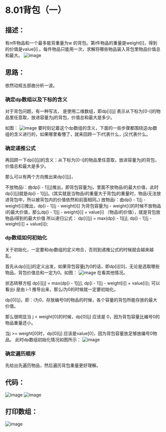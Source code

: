 # 8.01背包（一）

## 描述：
有n件物品和一个最多能背重量为w 的背包。第i件物品的重量是weight[i]，得到的价值是value[i] 。每件物品只能用一次，求解将哪些物品装入背包里物品价值总和最大。
![image](https://user-images.githubusercontent.com/82756242/154794322-ca031f0b-d832-42f4-830f-30fb371fc933.png)

## 思路：
依然动规五部曲分析一波。

### 确定dp数组以及下标的含义
对于背包问题，有一种写法， 是使用二维数组，即dp[i][j] 表示从下标为[0-i]的物品里任意取，放进容量为j的背包，价值总和最大是多少。

如图：
![image](https://user-images.githubusercontent.com/82756242/154794340-b0c8e492-8420-48e2-832d-2f3a64f33375.png)
要时刻记着这个dp数组的含义，下面的一些步骤都围绕这dp数组的含义进行的，如果哪里看懵了，就来回顾一下i代表什么，j又代表什么。

### 确定递推公式
再回顾一下dp[i][j]的含义：从下标为[0-i]的物品里任意取，放进容量为j的背包，价值总和最大是多少。

那么可以有两个方向推出来dp[i][j]，

不放物品i：由dp[i - 1][j]推出，即背包容量为j，里面不放物品i的最大价值，此时dp[i][j]就是dp[i - 1][j]。(其实就是当物品i的重量大于背包j的重量时，物品i无法放进背包中，所以被背包内的价值依然和前面相同。)
放物品i：由dp[i - 1][j - weight[i]]推出，dp[i - 1][j - weight[i]] 为背包容量为j - weight[i]的时候不放物品i的最大价值，那么dp[i - 1][j - weight[i]] + value[i] （物品i的价值），就是背包放物品i得到的最大价值
所以递归公式： dp[i][j] = max(dp[i - 1][j], dp[i - 1][j - weight[i]] + value[i]);

### dp数组如何初始化
关于初始化，一定要和dp数组的定义吻合，否则到递推公式的时候就会越来越乱。

首先从dp[i][j]的定义出发，如果背包容量j为0的话，即dp[i][0]，无论是选取哪些物品，背包价值总和一定为0。如图：
![image](https://user-images.githubusercontent.com/82756242/154794357-ef694036-6ef0-41d5-a62b-57cefab72f18.png)
在看其他情况。

状态转移方程 dp[i][j] = max(dp[i - 1][j], dp[i - 1][j - weight[i]] + value[i]); 可以看出i 是由 i-1 推导出来，那么i为0的时候就一定要初始化。

dp[0][j]，即：i为0，存放编号0的物品的时候，各个容量的背包所能存放的最大价值。

那么很明显当 j < weight[0]的时候，dp[0][j] 应该是 0，因为背包容量比编号0的物品重量还小。

当j >= weight[0]时，dp[0][j] 应该是value[0]，因为背包容量放足够放编号0物品。
此时dp数组初始化情况如图所示：
![image](https://user-images.githubusercontent.com/82756242/154794373-a37225d8-2719-4373-9980-3262eb635f84.png)
### 确定遍历顺序
先给出先遍历物品，然后遍历背包重量更好理解。

## 代码：
![image](https://user-images.githubusercontent.com/82756242/154794496-d0ffb8a8-4e93-4907-afa2-d381cc1bbb4a.png)
![image](https://user-images.githubusercontent.com/82756242/154794510-567ff7f8-a4d7-4e99-aa55-798e24e9fbfd.png)

## 打印数组：
![image](https://user-images.githubusercontent.com/82756242/154794535-d6ea763f-0189-4a15-8c58-558406f1bd39.png)


